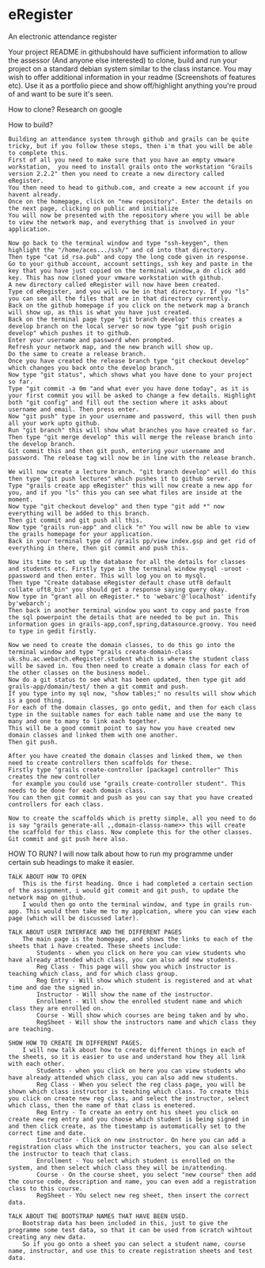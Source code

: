 eRegister
=========

An electronic attendance register

Your project README in githubshould have sufficient information to allow the assessor (And anyone else interested) to clone, build and run your project on a standard debian system similar to the class instance.
You may wish to offer additional information in your readme (Screenshots of features etc). Use it as a portfolio piece and show off/highlight anything you're proud of and want to be sure it's seen.


How to clone?
    Research on google

How to build?  

    Building an attendance system through github and grails can be quite tricky, but if you follow these steps, then i'm that you will be able to complete this.
    First of all you need to make sure that you have an empty vmware workstation,  you need to install grails onto the workstation "Grails version 2.2.2" then you need to create a new directory called eRegister.
    You then need to head to github.com, and create a new account if you havent already.
    Once on the homepage, click on "new repository". Enter the details on the next page, clicking on public and initialize
    You will now be presented with the repository where you will be able to view the network map, and everything that is involved in your application.
    
    Now go back to the terminal window and type "ssh-keygen", then highlight the "/home/aces.../ssh/" and cd into that directory.
    Then type "cat id_rsa.pub" and copy the long code given in response.
    Go to your github account, account settings, ssh key and paste in the key that you have just copied on the terminal window,a dn click add key. This has now cloned your vmware workstation with github.
    A new directory called eRegister will now have been created.
    Type cd eRegister, and you will ow be in that directory. If you "ls" you can see all the files that are in that directory currently.
    Back on the github homepage if you click on the network map a branch will show up, as this is what you have just created.
    Back on the terminal page type "git branch develop" this creates a develop branch on the local server so now type "git push origin develop" which pushes it to github.
    Enter your username and password when prompted.
    Refresh your network map, and the new branch will show up.
    Do the same to create a release branch.
    Once you have created the release branch type "git checkout develop" which changes you back onto the develop branch.
    Now type "git status", which shows what you have done to your project so far.
    Type "git commit -a 0m "and what ever you have done today", as it is your first commit you will be asked to change a few details. Highlight both "git config" and fill out the section where it asks about username and email. Then press enter.
    Now "git push" type in your username and password, this will then push all your work upto github.
    Run "git branch" this will show what branches you have created so far.
    Then type "git merge develop" this will merge the release branch into the develop branch.
    Git commit this and then git push, entering your username and password. The release tag will now be in line with the release branch.
    
    We will now create a lecture branch. "git branch develop" will do this then type "git push lectures" which pushes it to github server.
    Type "grails create app eRegister" this will now create a new app for you, and if you "ls" this you can see what files are inside at the moment.
    Now type "git checkout develop" and then type "git add *" now everything will be added to this branch.
    Then git commit and git push all this.
    Now type "grails run-app" and click "n" You will now be able to view the grails homepage for your application.
    Back in your terminal type cd /grails pp/view index.gsp and get rid of everything in there, then git commit and push this.
    
    Now its time to set up the database for all the details for classes and students etc. Firstly type in the terminal window mysql -uroot -ppassword and then enter. This will log you on to mysql.
    Then type "Create database eRegister default chase utf8 default collate uft8_bin" you should get a response saying query okay.
    Now type in "grant all on eRegister.* to 'webarc'@'localhost' identify by'webarch';
    Then back in another terminal window you want to copy and paste from the sql powerpoint the details that are needed to be put in. This information goes in grails-app,conf,spring,datasource.groovy. You need to type in gedit firstly.
    
    Now we need to create the domain classes, to do this go into the terminal window and type "grails create-domain-class uk.shu.ac.webarch.eRegister.student which is where the student class will be saved in. You then need to create a domain class for each of the other classes on the business model.
    Now do a git status to see what has been updated, then type git add grails-app/domain/test/ then a git commit and push.
    If you type into my sql now, "show tables;" no results will show which is a good thing.
    For each of the domain classes, go onto gedit, and then for each class type in the suitable names for each table name and use the many to many and one to many to link each together.
    This will be a good commit point to say how you have created new domain classes and linked them with one another.
    Then git push.
    
    After you have created the domain classes and linked them, we then need to create controllers then scaffolds for these.
    Firstly type "grails create-controller [package] controller" This creates the new controller
     for example you could use "grails create-controller student". This needs to be done for each domain class.
    You can then git commit and push as you can say that you have created controllers for each class.
    
    Now to create the scaffolds which is pretty simple, all you need to do is say "grails generate-all ,,domain-classs-name>> this will create the scaffold for this class. Now complete this for the other classes.
    Git commit and git push here also.
    
    
    
HOW TO RUN?
    I will now talk about how to run my programme under certain sub headings to make it easier.

    TALK ABOUT HOW TO OPEN 
        This is the first heading. Once i had completed a certain section of the assignment, i would git commit and git push, to update the network map on github.
        I would then go onto the terminal window, and type in grails run-app. This would then take me to my applcation, where you can view each page (which will be discussed later).
        
    TALK ABOUT USER INTERFACE AND THE DIFFERENT PAGES
        The main page is the homepage, and shows the links to each of the sheets that i have created. These sheets include:
            Students - when you click on here you can view students who have already attended which class, you can also add new students.
            Reg Class - This page will show you which instructor is teaching which class, and for which class group.
            Reg Entry - Will show which student is registered and at what time and dae the signed in.
            Instructor - Will show the name of the instructor.
            Enrollment - Will show the enrolled student name and which class they are enrolled on.
            Course - Will show which courses are being taken and by who.
            RegSheet - Will show the instructors name and which class they are teaching.
            
    SHOW HOW TO CREATE IN DIFFERENT PAGES.
        I will now talk about how to create different things in each of the sheets, so it is easier to use and understand how they all link with each other.
            Students - when you click on here you can view students who have already attended which class, you can also add new students.
            Reg Class - When you select the reg class page, you will be shown which class instructor is teaching which class. To create this you click on create new reg class, and select the instructor, select which class, then the name of that class is enetered.
            Reg Entry - To create an entry ont his sheet you click on create new reg entry and you choose which student is being signed in and then click create, as the timestamp is automatically set to the correct time and date.
            Instructor - Click on new instructor. On here you can add a registration class which the instructor teachers, you can also select the instructor to teach that class.
            Enrollment - You select which student is enrolled on the system, and then select which class they will be in/attending.
            Course - On the course sheet, you select "new course" then add the course code, description and name, you can even add a registration class to this course.
            RegSheet - YOu select new reg sheet, then insert the correct data.
            
    TALK ABOUT THE BOOTSTRAP NAMES THAT HAVE BEEN USED.
        Bootstrap data has been included in this, just to give the programme some test data, so that it can be used from scratch wihtout creating any new data. 
        So if you go onto a sheet you can select a student name, course name, instructor, and use this to create registration sheets and test data.
